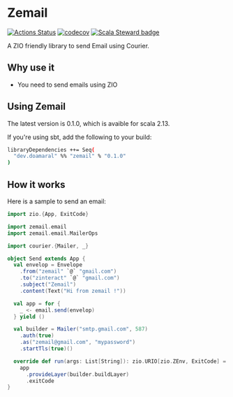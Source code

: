 # Zemail

[![Actions Status](https://github.com/dylandoamaral/zemail/workflows/Continuous%20Integration/badge.svg)](https://github.com/dylandoamaral/zemail/actions)
[![codecov](https://codecov.io/gh/dylandoamaral/zemail/branch/master/graph/badge.svg)](https://codecov.io/gh/dylandoamaral/zemail)
[![Scala Steward badge](https://img.shields.io/badge/Scala_Steward-helping-blue.svg?style=flat&logo=data:image/png;base64,iVBORw0KGgoAAAANSUhEUgAAAA4AAAAQCAMAAAARSr4IAAAAVFBMVEUAAACHjojlOy5NWlrKzcYRKjGFjIbp293YycuLa3pYY2LSqql4f3pCUFTgSjNodYRmcXUsPD/NTTbjRS+2jomhgnzNc223cGvZS0HaSD0XLjbaSjElhIr+AAAAAXRSTlMAQObYZgAAAHlJREFUCNdNyosOwyAIhWHAQS1Vt7a77/3fcxxdmv0xwmckutAR1nkm4ggbyEcg/wWmlGLDAA3oL50xi6fk5ffZ3E2E3QfZDCcCN2YtbEWZt+Drc6u6rlqv7Uk0LdKqqr5rk2UCRXOk0vmQKGfc94nOJyQjouF9H/wCc9gECEYfONoAAAAASUVORK5CYII=)](https://scala-steward.org)

A ZIO friendly library to send Email using Courier.

## Why use it

- You need to send emails using ZIO

## Using Zemail

The latest version is 0.1.0, which is avaible for scala 2.13.

If you're using sbt, add the following to your build:

```bash
libraryDependencies ++= Seq(
  "dev.doamaral" %% "zemail" % "0.1.0"
)
```

## How it works

Here is a sample to send an email:

```scala
import zio.{App, ExitCode}

import zemail.email
import zemail.email.MailerOps

import courier.{Mailer, _}

object Send extends App {
  val envelop = Envelope
    .from("zemail" `@` "gmail.com")
    .to("zinteract" `@` "gmail.com")
    .subject("Zemail")
    .content(Text("Hi from zemail !"))

  val app = for {
    _ <- email.send(envelop)
  } yield ()

  val builder = Mailer("smtp.gmail.com", 587)
    .auth(true)
    .as("zemail@gmail.com", "mypassword")
    .startTls(true)()

  override def run(args: List[String]): zio.URIO[zio.ZEnv, ExitCode] =
    app
      .provideLayer(builder.buildLayer)
      .exitCode
}
```
